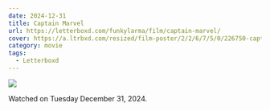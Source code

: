 ```yaml
---
date: 2024-12-31
title: Captain Marvel
url: https://letterboxd.com/funkylarma/film/captain-marvel/
cover: https://a.ltrbxd.com/resized/film-poster/2/2/6/7/5/0/226750-captain-marvel-0-600-0-900-crop.jpg?v=4be3c0c011
category: movie
tags:
  - Letterboxd
---
```


![](https://a.ltrbxd.com/resized/film-poster/2/2/6/7/5/0/226750-captain-marvel-0-600-0-900-crop.jpg?v=4be3c0c011)

Watched on Tuesday December 31, 2024.
